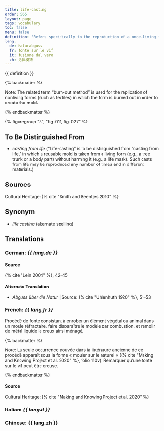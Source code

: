 ```yaml
---
title: life-casting
order: 565
layout: page
tags: vocabulary
toc: false
menu: false
definition: 'Refers specifically to the reproduction of a once-living form (either plant or animal) that results in a cast characterized by its high realism and fine detail. Life-casts are made by encasing the form in a refractory mold and burning out the form, and are therefore generally solid, though there are some exceptions.'
lang:
  de: Naturabguss
  fr: fonte sur le vif
  it: fusione dal vero
  zh: 活体模铸
---
```


{{ definition }}

{% backmatter %}

Note: The related term “burn-out method” is used for the replication of nonliving forms (such as textiles) in which the form is burned out in order to create the mold.

{% endbackmatter %}

{% figuregroup "3", "fig-011, fig-027" %}

## To Be Distinguished From

- *casting from life* (“Life-casting” is to be distinguished from “casting from life,” in which a reusable mold is taken from a living form (e.g., a tree trunk or a body part) without harming it (e.g., a life mask). Such casts from life may be reproduced any number of times and in different materials.)

## Sources

Cultural Heritage: {% cite "Smith and Beentjes 2010" %}

## Synonym

- *life casting* (alternate spelling)

## Translations

<div class="accordion">

### **German**: *{{ lang.de }}*

#### Source

{% cite "Lein 2004" %}, 42–45

#### Alternate Translation

- *Abguss über die Natur* | Source: {% cite "Uhlenhuth 1920" %}, 51–53

### **French**: *{{ lang.fr }}*

Procédé de fonte consistant à enrober un élément végétal ou animal dans un moule réfractaire, faire disparaître le modèle par combustion, et remplir de métal liquide le creux ainsi ménagé.

{% backmatter %}

Note: La seule occurrence trouvée dans la littérature ancienne de ce procédé apparaît sous la forme « mouler sur le naturel » ({% cite "Making and Knowing Project et al. 2020" %}, folio 110v). Remarquer qu’une fonte sur le vif peut être creuse.

{% endbackmatter %}

#### Source

Cultural Heritage: {% cite "Making and Knowing Project et al. 2020" %}

### **Italian**: *{{ lang.it }}*

### **Chinese**: {{ lang.zh }}

</div>
